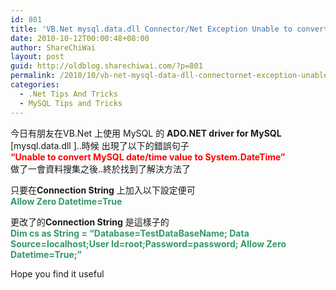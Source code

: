 ```yaml
---
id: 801
title: 'VB.Net mysql.data.dll Connector/Net Exception Unable to convert MySQL date/time value to   System.DateTime'
date: 2010-10-12T00:00:48+08:00
author: ShareChiWai
layout: post
guid: http://oldblog.sharechiwai.com/?p=801
permalink: /2010/10/vb-net-mysql-data-dll-connectornet-exception-unable-to-convert-mysql-datetime-value-to-system-datetime/
categories:
  - .Net Tips And Tricks
  - MySQL Tips and Tricks
---
```

今日有朋友在VB.Net 上使用 MySQL 的 **ADO.NET driver for MySQL** [mysql.data.dll ]..時候 出現了以下的錯誤句子  
<span style="color: #ff0000;"><strong>&#8220;Unable to convert MySQL date/time value to System.DateTime&#8221;</strong></span>  
做了一會資料搜集之後..終於找到了解決方法了

只要在**Connection String** 上加入以下設定便可  
<span style="color: #339966;"><strong>Allow Zero Datetime=True</strong></span>

更改了的**Connection String** 是這樣子的  
**<span style="color: #339966;">Dim cs as String = &#8220;Database=TestDataBaseName; Data Source=localhost;User Id=root;Password=password; Allow Zero Datetime=True;&#8221;</span>**

Hope you find it useful